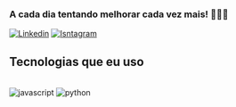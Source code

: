 ### A cada dia tentando melhorar cada vez mais! 👋👋👋

[![Linkedin](https://img.shields.io/badge/LinkedIn-0077B5?style=for-the-badge&logo=linkedin&logoColor=white)](https://www.linkedin.com/in/arthur-argollo-4b4396242)
[![Isntagram](https://img.shields.io/badge/Instagram-E4405F?style=for-the-badge&logo=instagram&logoColor=white)](https://www.instagram.com/arthur_argollo)

## Tecnologias que eu uso

<div style="display: inline_block"><br/>
    <img alt="javascript" src=https://img.shields.io/badge/JavaScript-F7DF1E?style=for-the-badge&logo=javascript&logoColor=black />
    <img alt="python" src=https://img.shields.io/badge/Python-3776AB?style=for-the-badge&logo=python&logoColor=white />

</div><br/>


